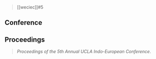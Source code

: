 > [[weciec]]#5

## Conference
## Proceedings
> *Proceedings of the 5th Annual UCLA Indo-European Conference*.